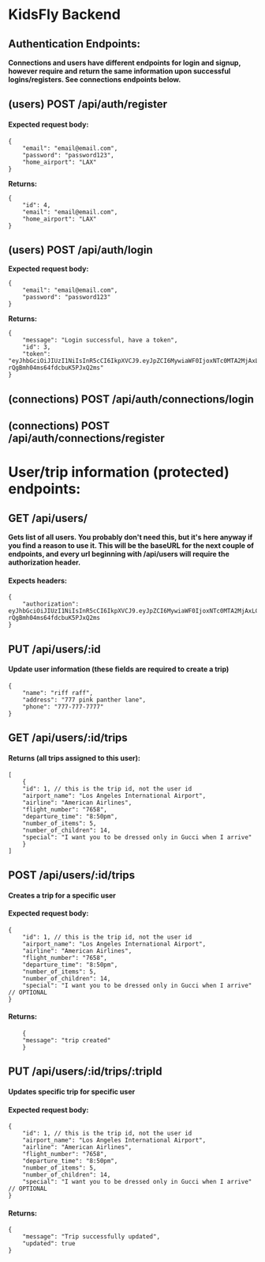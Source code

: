 # KidsFly Backend

## Authentication Endpoints:

**Connections and users have different endpoints for login and signup, however require and return the same information upon successful logins/registers. See connections endpoints below.**

## (users) **POST** /api/auth/register

#### Expected request body:

    {
        "email": "email@email.com",
        "password": "password123",
        "home_airport": "LAX"
    }

**Returns:**

    {
        "id": 4,
        "email": "email@email.com",
        "home_airport": "LAX"
    }

## (users) **POST** /api/auth/login

**Expected request body:**

    {
        "email": "email@email.com",
        "password": "password123"
    }

**Returns:**

    {
        "message": "Login successful, have a token",
        "id": 3,
        "token": "eyJhbGciOiJIUzI1NiIsInR5cCI6IkpXVCJ9.eyJpZCI6MywiaWF0IjoxNTc0MTA2MjAxLCJleHAiOjE1NzQxOTI2MDF9.2e86pVoODyESq7hq-rQgBmh04ms64fdcbuK5PJxQ2ms"
    }

## (connections) **POST** /api/auth/connections/login

## (connections) **POST** /api/auth/connections/register

# User/trip information (protected) endpoints:

## **GET** /api/users/

**Gets list of all users. You probably don't need this, but it's here anyway if you find a reason to use it. This will be the baseURL for the next couple of endpoints, and every url beginning with /api/users will require the authorization header.**

#### Expects headers:

    {
        "authorization": eyJhbGciOiJIUzI1NiIsInR5cCI6IkpXVCJ9.eyJpZCI6MywiaWF0IjoxNTc0MTA2MjAxLCJleHAiOjE1NzQxOTI2MDF9.2e86pVoODyESq7hq-rQgBmh04ms64fdcbuK5PJxQ2ms
    }

## **PUT** /api/users/:id

#### Update user information (these fields are required to create a trip)

    {
        "name": "riff raff",
        "address": "777 pink panther lane",
        "phone": "777-777-7777"
    }

## **GET** /api/users/:id/trips

#### Returns (all trips assigned to this user):

    [
        {
        "id": 1, // this is the trip id, not the user id
        "airport_name": "Los Angeles International Airport",
        "airline": "American Airlines",
        "flight_number": "7658",
        "departure_time": "8:50pm",
        "number_of_items": 5,
        "number_of_children": 14,
        "special": "I want you to be dressed only in Gucci when I arrive"
        }
    ]

## **POST** /api/users/:id/trips

#### Creates a trip for a specific user

#### Expected request body:

    {
        "id": 1, // this is the trip id, not the user id
        "airport_name": "Los Angeles International Airport",
        "airline": "American Airlines",
        "flight_number": "7658",
        "departure_time": "8:50pm",
        "number_of_items": 5,
        "number_of_children": 14,
        "special": "I want you to be dressed only in Gucci when I arrive" // OPTIONAL
    }

#### Returns:

        {
        "message": "trip created"
        }

## **PUT** /api/users/:id/trips/:tripId

#### Updates specific trip for specific user

#### Expected request body:

    {
        "id": 1, // this is the trip id, not the user id
        "airport_name": "Los Angeles International Airport",
        "airline": "American Airlines",
        "flight_number": "7658",
        "departure_time": "8:50pm",
        "number_of_items": 5,
        "number_of_children": 14,
        "special": "I want you to be dressed only in Gucci when I arrive" // OPTIONAL
    }

#### Returns:

    {
        "message": "Trip successfully updated",
        "updated": true
    }
